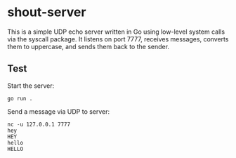# shout-server

This is a simple UDP echo server written in Go using low-level system calls via the syscall package. It listens on port
7777, receives messages, converts them to uppercase, and sends them back to the sender.

## Test

Start the server:

```shell
go run .
```

Send a message via UDP to server:

```shell
nc -u 127.0.0.1 7777
hey
HEY
hello
HELLO
```